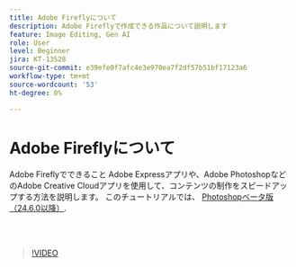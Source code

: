```yaml
---
title: Adobe Fireflyについて
description: Adobe Fireflyで作成できる作品について説明します
feature: Image Editing, Gen AI
role: User
level: Beginner
jira: KT-13528
source-git-commit: e39efe0f7afc4e3e970ea7f2df57b51bf17123a6
workflow-type: tm+mt
source-wordcount: '53'
ht-degree: 0%

---
```


# Adobe Fireflyについて

Adobe Fireflyでできること Adobe Expressアプリや、Adobe PhotoshopなどのAdobe Creative Cloudアプリを使用して、コンテンツの制作をスピードアップする方法を説明します。 このチュートリアルでは、 [Photoshopベータ版（24.6.0以降）](https://helpx.adobe.com/x-productkb/global/creative-cloud-beta.html).

<br> 

>[!VIDEO](https://video.tv.adobe.com/v/3420929?quality=12&learn=on&hidetitle=true)

